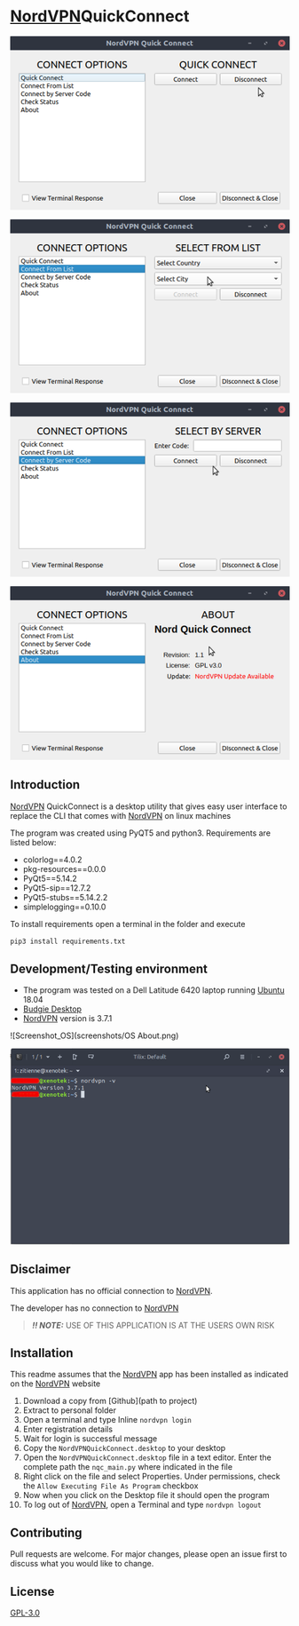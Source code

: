 # [NordVPN](https://nordvpn.com)QuickConnect

![Screenshot_Quick](screenshots/Screenshot_Quick.png)

![Screenshot_List](screenshots/Screenshot_List.png)

![Screenshot_Server](screenshots/Screenshot_Server.png)

![Screenshot_OS](screenshots/Screenshot_About.png)

## Introduction
[NordVPN](https://nordvpn.com) QuickConnect is a desktop utility that gives easy user interface to replace the CLI that comes with [NordVPN](https://nordvpn.com) on linux machines

The program was created using PyQT5 and python3. Requirements are listed below:
* colorlog==4.0.2
* pkg-resources==0.0.0
* PyQt5==5.14.2
* PyQt5-sip==12.7.2
* PyQt5-stubs==5.14.2.2
* simplelogging==0.10.0

To install requirements open a terminal in the folder and execute 
```bash
pip3 install requirements.txt
```

## Development/Testing environment
* The program was tested on a Dell Latitude 6420 laptop running [Ubuntu](https://ubuntubudgie.org/) 18.04
* [Budgie Desktop](https://ubuntubudgie.org/)
* [NordVPN](https://nordvpn.com) version is 3.7.1

![Screenshot_OS](screenshots/OS About.png)

![Screenshot_OS](screenshots/terminal.png)

## Disclaimer
This application has no official connection to [NordVPN](https://nordvpn.com). 

The developer has no connection to [NordVPN](https://nordvpn.com)
 
> **_!! NOTE:_**  USE OF THIS APPLICATION IS AT THE USERS OWN RISK

## Installation

This readme assumes that the [NordVPN](https://nordvpn.com) app has been installed as indicated on the [NordVPN](https://nordvpn.com/download/linux/) website

1. Download a copy from [Github](path to project)
2. Extract to personal folder
3. Open a terminal and type Inline `nordvpn login`
4. Enter registration details
5. Wait for login is successful message
6. Copy the `NordVPNQuickConnect.desktop` to your desktop
7. Open the `NordVPNQuickConnect.desktop` file in a text editor. Enter the complete path the `nqc_main.py` where indicated in the file
8. Right click on the file and select Properties. Under permissions, check the `Allow Executing File As Program` checkbox
9. Now when you click on the Desktop file it should open the program   
10. To log out of [NordVPN](https://nordvpn.com), open a Terminal and type `nordvpn logout`

## Contributing
Pull requests are welcome. For major changes, please open an issue first to discuss what you would like to change.

## License
[GPL-3.0](https://choosealicense.com/licenses/gpl-3.0/)

